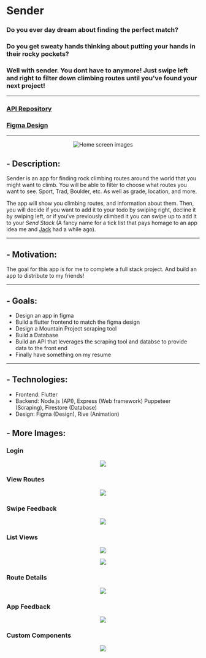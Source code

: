 # Sender
### Do you ever day dream about finding the perfect match?
### Do you get sweaty hands thinking about putting your hands in their rocky pockets?
### Well with sender. You dont have to anymore! Just swipe left and right to filter down climbing routes until you've found your next project!
---
### [API Repository](https://github.com/micahmeadows/sender-api)
### [Figma Design](https://www.figma.com/file/7Z9lCK1SgUi1mQmRCTCgEa/Sender?node-id=0%3A1)
---

<p align="center">
  <img src="./readme_images/new/1.png" alt="Home screen images"/>
</p>

## - Description:
Sender is an app for finding rock climbing routes around the world that you might want to climb. You will be able to filter to choose what routes you want to see. Sport, Trad, Boulder, etc. As well as grade, location, and more.

The app will show you climbing routes, and information about them. Then, you will decide if you want to add it to your todo by swiping right, decline it by swiping left, or if you've previously climbed it you can swipe up to add it to your *Send Stack* (A fancy name for a tick list that pays homage to an app idea me and [Jack](https://github.com/johnwhh) had a while ago).



--- 

## - Motivation:
The goal for this app is for me to complete a full stack project. And build an app to distribute to my friends!

--- 
## - Goals:
- Design an app in figma
- Build a flutter frontend to match the figma design
- Design a Mountain Project scraping tool
- Build a Database
- Build an API that leverages the scraping tool and databse to provide data to the front end
- Finally have something on my resume

--- 

## - Technologies:
- Frontend: Flutter
- Backend: Node.js (API), Express (Web framework) Puppeteer (Scraping), Firestore (Database)
- Design: Figma (Design), Rive (Animation)

## - More Images:
### Login
<p align="center">
  <img src="./readme_images/new/6.png"/>
</p>

### View Routes
<p align="center">
  <img src="./readme_images/new/3.png"/>
</p>

### Swipe Feedback
<p align="center">
  <img src="./readme_images/new/2.png"/>
</p>

### List Views
<p align="center">
  <img src="./readme_images/new/4.png"/>
</p>
<p align="center">
  <img src="./readme_images/new/8.png"/>
</p>

### Route Details
<p align="center">
  <img src="./readme_images/new/7.png"/>
</p>

### App Feedback
<p align="center">
  <img src="./readme_images/new/5.png"/>
</p>

### Custom Components
<p align="center">
  <img src="./readme_images/new/9.png"/>
</p>


